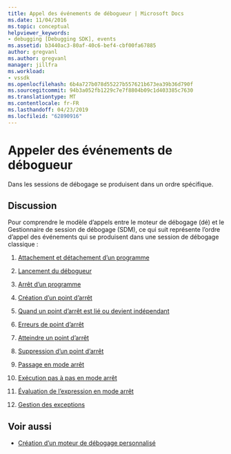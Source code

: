 ```yaml
---
title: Appel des événements de débogueur | Microsoft Docs
ms.date: 11/04/2016
ms.topic: conceptual
helpviewer_keywords:
- debugging [Debugging SDK], events
ms.assetid: b3440ac3-80af-40c6-bef4-cbf00fa67885
author: gregvanl
ms.author: gregvanl
manager: jillfra
ms.workload:
- vssdk
ms.openlocfilehash: 6b4a727b078d55227b557621b673ea39b36d790f
ms.sourcegitcommit: 94b3a052fb1229c7e7f8804b09c1d403385c7630
ms.translationtype: MT
ms.contentlocale: fr-FR
ms.lasthandoff: 04/23/2019
ms.locfileid: "62890916"
---
```

# <a name="call-debugger-events"></a>Appeler des événements de débogueur
Dans les sessions de débogage se produisent dans un ordre spécifique.

## <a name="discussion"></a>Discussion
 Pour comprendre le modèle d’appels entre le moteur de débogage (dé) et le Gestionnaire de session de débogage (SDM), ce qui suit représente l’ordre d’appel des événements qui se produisent dans une session de débogage classique :

1. [Attachement et détachement d’un programme](../../extensibility/debugger/attaching-and-detaching-to-a-program.md)

2. [Lancement du débogueur](../../extensibility/debugger/launching-the-debugger.md)

3. [Arrêt d’un programme](../../extensibility/debugger/terminating-a-program.md)

4. [Création d’un point d’arrêt](../../extensibility/debugger/creating-a-breakpoint.md)

5. [Quand un point d’arrêt est lié ou devient indépendant](../../extensibility/debugger/when-a-breakpoint-binds-or-becomes-unbound.md)

6. [Erreurs de point d’arrêt](../../extensibility/debugger/breakpoint-errors.md)

7. [Atteindre un point d’arrêt](../../extensibility/debugger/hitting-a-breakpoint.md)

8. [Suppression d’un point d’arrêt](../../extensibility/debugger/deleting-a-breakpoint.md)

9. [Passage en mode arrêt](../../extensibility/debugger/entering-break-mode.md)

10. [Exécution pas à pas en mode arrêt](../../extensibility/debugger/stepping-in-break-mode.md)

11. [Évaluation de l’expression en mode arrêt](../../extensibility/debugger/expression-evaluation-in-break-mode.md)

12. [Gestion des exceptions](../../extensibility/debugger/exception-handling-visual-studio-sdk.md)

## <a name="see-also"></a>Voir aussi
- [Création d’un moteur de débogage personnalisé](../../extensibility/debugger/creating-a-custom-debug-engine.md)